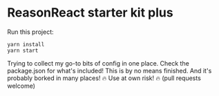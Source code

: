 # ReasonReact starter kit plus

Run this project:

```
yarn install
yarn start
```

Trying to collect my go-to bits of config in one place.
Check the package.json for what's included!
This is by no means finished. And it's probably borked in many places! :fire: Use at own risk! :fire:
(pull requests welcome)
